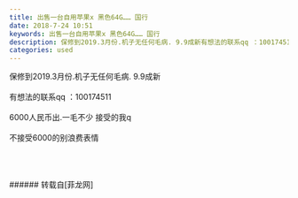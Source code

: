 ```yaml
---
title: 出售一台自用苹果x 黑色64G…… 国行
date: 2018-7-24 10:51
keywords: 出售一台自用苹果x 黑色64G…… 国行
description: 保修到2019.3月份.机子无任何毛病. 9.9成新有想法的联系qq ：1001745116000人民币出.一毛不少 接受的我q不接受6000的别浪费表情
categories: used
---
```

<td class="t_f" id="postmessage_1544594">

保修到2019.3月份.机子无任何毛病. 9.9成新<br/>
<br/>
有想法的联系qq ：100174511<br/>
<br/>
6000人民币出.一毛不少 接受的我q<br/>
<br/>
不接受6000的别浪费表情<img alt="" border="0" class="zoom" data-cf-modified-4cf2ac0b6728ec6f8ccf5339-="" file="http://www.flw.ph//mobcent//app/data/phiz/default/53.png" id="aimg_hl4Yc" lazyloadthumb="1" onclick="" onmouseover="" src="http://www.flw.ph//mobcent//app/data/phiz/default/53.png"/><img alt="" border="0" class="zoom" data-cf-modified-4cf2ac0b6728ec6f8ccf5339-="" file="http://www.flw.ph//mobcent//app/data/phiz/default/53.png" id="aimg_E9ouO" lazyloadthumb="1" onclick="" onmouseover="" src="http://www.flw.ph//mobcent//app/data/phiz/default/53.png"/><br/>
<img alt="" border="0" class="zoom" data-cf-modified-4cf2ac0b6728ec6f8ccf5339-="" file="http://www.flw.ph/data/appbyme/upload/image/201807/24/KYx43D07x93T.jpg" id="aimg_nFm7F" lazyloadthumb="1" onclick="" onmouseover="" src="http://www.flw.ph/data/appbyme/upload/image/201807/24/KYx43D07x93T.jpg"/><br/>
<br/>
<img alt="" border="0" class="zoom" data-cf-modified-4cf2ac0b6728ec6f8ccf5339-="" file="http://www.flw.ph/data/appbyme/upload/image/201807/24/Z7rsBhfiBxmB.jpg" id="aimg_Y2lL0" lazyloadthumb="1" onclick="" onmouseover="" src="http://www.flw.ph/data/appbyme/upload/image/201807/24/Z7rsBhfiBxmB.jpg"/><br/>
<br/>
<img alt="" border="0" class="zoom" data-cf-modified-4cf2ac0b6728ec6f8ccf5339-="" file="http://www.flw.ph/data/appbyme/upload/image/201807/24/mlEkEAgD6g5t.jpg" id="aimg_YFLyV" lazyloadthumb="1" onclick="" onmouseover="" src="http://www.flw.ph/data/appbyme/upload/image/201807/24/mlEkEAgD6g5t.jpg"/><br/>
<br/>
</td>
###### 转载自[菲龙网]